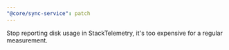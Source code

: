 ```yaml
---
"@core/sync-service": patch
---
```


Stop reporting disk usage in StackTelemetry, it's too expensive for a regular measurement.
